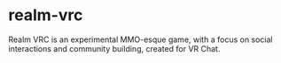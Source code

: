 # realm-vrc
Realm VRC is an experimental MMO-esque game, with a focus on social interactions and community building, created for VR Chat.
